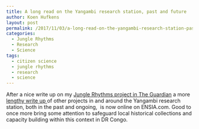 ```yaml
---
title: A long read on the Yangambi research station, past and future
author: Koen Hufkens
layout: post
permalink: /2017/11/03/a-long-read-on-the-yangambi-research-station-past-and-future/
categories:
  - Jungle Rhythms
  - Research
  - Science
tags:
  - citizen science
  - jungle rhythms
  - research
  - science
---
```

After a nice write up on my <a href="https://www.theguardian.com/environment/2017/sep/22/long-lost-congo-notebooks-shed-light-how-trees-react-to-climate-change">Jungle Rhythms project in The Guardian</a> a more <a href="https://ensia.com/features/congo-rainforest/">lengthy write up </a>of other projects in and around the Yangambi research station, both in the past and ongoing,  is now online on ENSIA.com. Good to once more bring some attention to safeguard local historical collections and capacity building within this context in DR Congo.